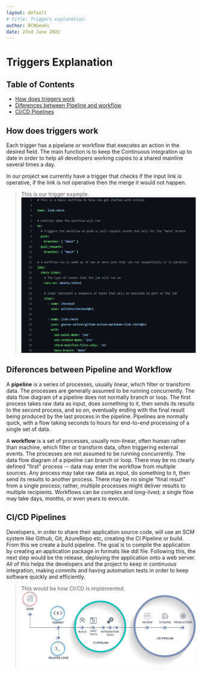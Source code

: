 ```yaml
---
layout: default
# title: Triggers explanation.
author: BCNGeeks
date: 27nd June 2022
---
```


# Triggers Explanation

## Table of Contents  

- [How does triggers work](#how-does-triggers-work)  
- [Diferences between Pipeline and workflow](#diferences-between-pipeline-and-workflow)  
- [CI/CD Pipelines](#cicd-pipelines)

## How does triggers work  

Each trigger has a pipelane or workflow that executes an action in the desired field.
The main function is to keep the Continuous integration up to date in order to help all developers working copies to a shared mainline several times a day.  

In our project we currently have a trigger that checks if the input link is operative, if the link is not operative then the merge it would not happen.  

> This is our trigger example.
![Trigger Example](./img/linkcheck_example.png)

## Diferences between Pipeline and Workflow  

A **pipeline** is a series of processes, usually linear, which filter or transform data. The processes are generally assumed to be running concurrently. The data flow diagram of a pipeline does not normally branch or loop.
The first process takes raw data as input, does something to it, then sends its results to the second process, and so on, eventually ending with the final result being produced by the last process in the pipeline.
Pipelines are normally quick, with a flow taking seconds to hours for end-to-end processing of a single set of data.

A **workflow** is a set of processes, usually non-linear, often human rather than machine, which filter or transform data, often triggering external events. The processes are not assumed to be running concurrently. The data flow diagram of a pipeline can branch or loop.
There may be no clearly defined "first" process -- data may enter the workflow from multiple sources. Any process may take raw data as input, do something to it, then send its results to another process.
There may be no single "final result" from a single process; rather, multiple processes might deliver results to multiple recipients. Workflows can be complex and long-lived; a single flow may take days, months, or even years to execute.

## CI/CD Pipelines  

Developers, in order to share their application source code, will use an SCM system like Github, Git, AzureRepo etc, creating the CI Pipeline or build. From this we create a build pipeline. The goal is to compile the application by creating an application package in formats like ddl file.
Following this, the next step would be the release, deploying the application onto a web server. All of this helps the developers and the project to keep in continuous integration, making commits and having automation tests in order to keep software quickly and efficiently.

> This would be how CI/CD is implemented.
![CI/CD Example](./img/CICDpipeline.png)
